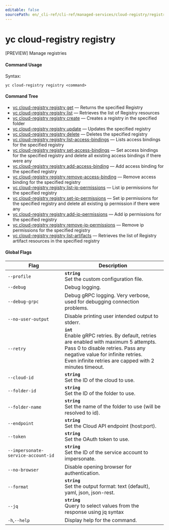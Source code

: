 ```yaml
---
editable: false
sourcePath: en/_cli-ref/cli-ref/managed-services/cloud-registry/registry/index.md
---
```


# yc cloud-registry registry

[PREVIEW] Manage registries

#### Command Usage

Syntax: 

`yc cloud-registry registry <command>`

#### Command Tree

- [yc cloud-registry registry get](get.md) — Returns the specified Registry
- [yc cloud-registry registry list](list.md) — Retrieves the list of Registry resources
- [yc cloud-registry registry create](create.md) — Creates a registry in the specified folder
- [yc cloud-registry registry update](update.md) — Updates the specified registry
- [yc cloud-registry registry delete](delete.md) — Deletes the specified registry
- [yc cloud-registry registry list-access-bindings](list-access-bindings.md) — Lists access bindings for the specified registry
- [yc cloud-registry registry set-access-bindings](set-access-bindings.md) — Set access bindings for the specified registry and delete all existing access bindings if there were any
- [yc cloud-registry registry add-access-binding](add-access-binding.md) — Add access binding for the specified registry
- [yc cloud-registry registry remove-access-binding](remove-access-binding.md) — Remove access binding for the specified registry
- [yc cloud-registry registry list-ip-permissions](list-ip-permissions.md) — List ip permissions for the specified registry
- [yc cloud-registry registry set-ip-permissions](set-ip-permissions.md) — Set ip permissions for the specified registry and delete all existing ip permission if there were any
- [yc cloud-registry registry add-ip-permissions](add-ip-permissions.md) — Add ip permissions for the specified registry
- [yc cloud-registry registry remove-ip-permissions](remove-ip-permissions.md) — Remove ip permissions for the specified registry
- [yc cloud-registry registry list-artifacts](list-artifacts.md) — Retrieves the list of Registry artifact resources in the specified registry

#### Global Flags

| Flag | Description |
|----|----|
|`--profile`|<b>`string`</b><br/>Set the custom configuration file.|
|`--debug`|Debug logging.|
|`--debug-grpc`|Debug gRPC logging. Very verbose, used for debugging connection problems.|
|`--no-user-output`|Disable printing user intended output to stderr.|
|`--retry`|<b>`int`</b><br/>Enable gRPC retries. By default, retries are enabled with maximum 5 attempts.<br/>Pass 0 to disable retries. Pass any negative value for infinite retries.<br/>Even infinite retries are capped with 2 minutes timeout.|
|`--cloud-id`|<b>`string`</b><br/>Set the ID of the cloud to use.|
|`--folder-id`|<b>`string`</b><br/>Set the ID of the folder to use.|
|`--folder-name`|<b>`string`</b><br/>Set the name of the folder to use (will be resolved to id).|
|`--endpoint`|<b>`string`</b><br/>Set the Cloud API endpoint (host:port).|
|`--token`|<b>`string`</b><br/>Set the OAuth token to use.|
|`--impersonate-service-account-id`|<b>`string`</b><br/>Set the ID of the service account to impersonate.|
|`--no-browser`|Disable opening browser for authentication.|
|`--format`|<b>`string`</b><br/>Set the output format: text (default), yaml, json, json-rest.|
|`--jq`|<b>`string`</b><br/>Query to select values from the response using jq syntax|
|`-h`,`--help`|Display help for the command.|
